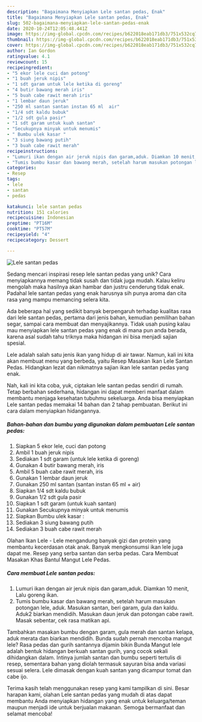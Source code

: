 ```yaml
---
description: "Bagaimana Menyiapkan Lele santan pedas, Enak"
title: "Bagaimana Menyiapkan Lele santan pedas, Enak"
slug: 502-bagaimana-menyiapkan-lele-santan-pedas-enak
date: 2020-10-24T12:05:48.441Z
image: https://img-global.cpcdn.com/recipes/b622018eab171db3/751x532cq70/lele-santan-pedas-foto-resep-utama.jpg
thumbnail: https://img-global.cpcdn.com/recipes/b622018eab171db3/751x532cq70/lele-santan-pedas-foto-resep-utama.jpg
cover: https://img-global.cpcdn.com/recipes/b622018eab171db3/751x532cq70/lele-santan-pedas-foto-resep-utama.jpg
author: Ian Gordon
ratingvalue: 4.1
reviewcount: 15
recipeingredient:
- "5 ekor lele cuci dan potong"
- "1 buah jeruk nipis"
- "1 sdt garam untuk lele ketika di goreng"
- "4 butir bawang merah iris"
- "5 buah cabe rawit merah iris"
- "1 lembar daun jeruk"
- "250 ml santan santan instan 65 ml  air"
- "1/4 sdt kaldu bubuk"
- "1/2 sdt gula pasir"
- "1 sdt garam untuk kuah santan"
- "Secukupnya minyak untuk menumis"
- " Bumbu ulek kasar "
- "3 siung bawang putih"
- "3 buah cabe rawit merah"
recipeinstructions:
- "Lumuri ikan dengan air jeruk nipis dan garam,aduk. Diamkan 10 menit, Lalu goreng ikan."
- "Tumis bumbu kasar dan bawang merah, setelah harum masukan potongan lele, aduk. Masukan santan, beri garam, gula dan kaldu. Aduk2 biarkan mendidih. Masukan daun jeruk dan potongan cabe rawit. Masak sebentar, cek rasa matikan api."
categories:
- Resep
tags:
- lele
- santan
- pedas

katakunci: lele santan pedas 
nutrition: 151 calories
recipecuisine: Indonesian
preptime: "PT16M"
cooktime: "PT57M"
recipeyield: "4"
recipecategory: Dessert

---
```



![Lele santan pedas](https://img-global.cpcdn.com/recipes/b622018eab171db3/751x532cq70/lele-santan-pedas-foto-resep-utama.jpg)

Sedang mencari inspirasi resep lele santan pedas yang unik? Cara menyiapkannya memang tidak susah dan tidak juga mudah. Kalau keliru mengolah maka hasilnya akan hambar dan justru cenderung tidak enak. Padahal lele santan pedas yang enak harusnya sih punya aroma dan cita rasa yang mampu memancing selera kita.

Ada beberapa hal yang sedikit banyak berpengaruh terhadap kualitas rasa dari lele santan pedas, pertama dari jenis bahan, kemudian pemilihan bahan segar, sampai cara membuat dan menyajikannya. Tidak usah pusing kalau mau menyiapkan lele santan pedas yang enak di mana pun anda berada, karena asal sudah tahu triknya maka hidangan ini bisa menjadi sajian spesial.

Lele adalah salah satu jenis ikan yang hidup di air tawar. Namun, kali ini kita akan membuat menu yang berbeda, yaitu Resep Masakan Ikan Lele Santan Pedas. Hidangkan lezat dan nikmatnya sajian ikan lele santan pedas yang enak.


Nah, kali ini kita coba, yuk, ciptakan lele santan pedas sendiri di rumah. Tetap berbahan sederhana, hidangan ini dapat memberi manfaat dalam membantu menjaga kesehatan tubuhmu sekeluarga. Anda bisa menyiapkan Lele santan pedas memakai 14 bahan dan 2 tahap pembuatan. Berikut ini cara dalam menyiapkan hidangannya.

<!--inarticleads1-->

##### Bahan-bahan dan bumbu yang digunakan dalam pembuatan Lele santan pedas:

1. Siapkan 5 ekor lele, cuci dan potong
1. Ambil 1 buah jeruk nipis
1. Sediakan 1 sdt garam (untuk lele ketika di goreng)
1. Gunakan 4 butir bawang merah, iris
1. Ambil 5 buah cabe rawit merah, iris
1. Gunakan 1 lembar daun jeruk
1. Gunakan 250 ml santan (santan instan 65 ml + air)
1. Siapkan 1/4 sdt kaldu bubuk
1. Gunakan 1/2 sdt gula pasir
1. Siapkan 1 sdt garam (untuk kuah santan)
1. Gunakan Secukupnya minyak untuk menumis
1. Siapkan  Bumbu ulek kasar :
1. Sediakan 3 siung bawang putih
1. Sediakan 3 buah cabe rawit merah


Olahan Ikan Lele - Lele mengandung banyak gizi dan protein yang membantu kecerdasan otak anak. Banyak mengkonsumsi ikan lele juga dapat me. Resep yang serba santan dan serba pedas. Cara Membuat Masakan Khas Bantul Mangut Lele Pedas. 

<!--inarticleads2-->

##### Cara membuat Lele santan pedas:

1. Lumuri ikan dengan air jeruk nipis dan garam,aduk. Diamkan 10 menit, Lalu goreng ikan.
1. Tumis bumbu kasar dan bawang merah, setelah harum masukan potongan lele, aduk. Masukan santan, beri garam, gula dan kaldu. Aduk2 biarkan mendidih. Masukan daun jeruk dan potongan cabe rawit. Masak sebentar, cek rasa matikan api.


Tambahkan masakan bumbu dengan garam, gula merah dan santan kelapa, aduk merata dan biarkan mendidih. Bunda sudah pernah mencoba mangut lele? Rasa pedas dan gurih santannya dijamin bikin Bunda Mangut lele adalah bentuk hidangan berkuah santan gurih, yang cocok sekali dihidangkan dalam. Intinya jumlah santan dan bumbu seperti tertulis di resep, sementara bahan yang diolah termasuk sayuran bisa anda variasi sesuai selera. Lele dimasak dengan kuah santan yang dicampur tomat dan cabe ijo. 

Terima kasih telah menggunakan resep yang kami tampilkan di sini. Besar harapan kami, olahan Lele santan pedas yang mudah di atas dapat membantu Anda menyiapkan hidangan yang enak untuk keluarga/teman maupun menjadi ide untuk berjualan makanan. Semoga bermanfaat dan selamat mencoba!
